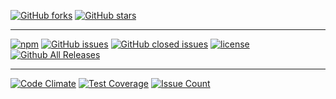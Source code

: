 
[![GitHub forks](https://img.shields.io/github/forks/badges/shields.svg?style=social&label=Fork)]()
[![GitHub stars](https://img.shields.io/github/stars/badges/shields.svg?style=social&label=Star)]()

---

[![npm](https://img.shields.io/npm/v/npm.svg)]()
[![GitHub issues](https://img.shields.io/github/issues/lnked/react-starter.svg)]()
[![GitHub closed issues](https://img.shields.io/github/issues-closed/lnked/react-starter.svg)]()
[![license](https://img.shields.io/github/license/lnked/react-starter.svg)]()
[![Github All Releases](https://img.shields.io/github/downloads/lnked/react-starter/total.svg)]()

---

[![Code Climate](https://codeclimate.com/github/lnked/react-starter/badges/gpa.svg)](https://codeclimate.com/github/lnked/react-starter)
[![Test Coverage](https://codeclimate.com/github/lnked/react-starter/badges/coverage.svg)](https://codeclimate.com/github/lnked/react-starter/coverage)
[![Issue Count](https://codeclimate.com/github/lnked/react-starter/badges/issue_count.svg)](https://codeclimate.com/github/lnked/react-starter)
